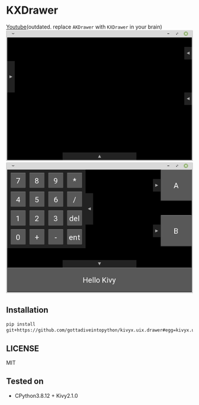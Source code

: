 # KXDrawer

[Youtube](https://www.youtube.com/watch?v=kXR0Bh5cgrw)(outdated. replace `AKDrawer` with `KXDrawer` in your brain)  
![](screenshot/0001.png)
![](screenshot/0002.png)

## Installation

```
pip install git+https://github.com/gottadiveintopython/kivyx.uix.drawer#egg=kivyx.uix.drawer
```

## LICENSE

MIT

## Tested on

- CPython3.8.12 + Kivy2.1.0

